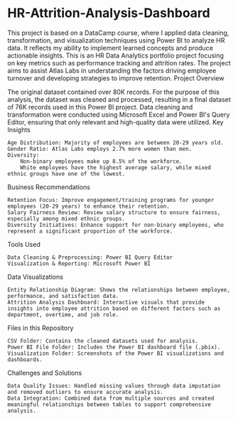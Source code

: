 # HR-Attrition-Analysis-Dashboard
This project is based on a DataCamp course, where I applied data cleaning, transformation, and visualization techniques using Power BI to analyze HR data. It reflects my ability to implement learned concepts and produce actionable insights. This is an HR Data Analytics portfolio project focusing on key metrics such as performance tracking and attrition rates. The project aims to assist Atlas Labs in understanding the factors driving employee turnover and developing strategies to improve retention.
Project Overview

The original dataset contained over 80K records. For the purpose of this analysis, the dataset was cleaned and processed, resulting in a final dataset of 76K records used in this Power BI project. Data cleaning and transformation were conducted using Microsoft Excel and Power BI's Query Editor, ensuring that only relevant and high-quality data were utilized.
Key Insights

    Age Distribution: Majority of employees are between 20-29 years old.
    Gender Ratio: Atlas Labs employs 2.7% more women than men.
    Diversity:
        Non-binary employees make up 8.5% of the workforce.
        White employees have the highest average salary, while mixed ethnic groups have one of the lowest.

Business Recommendations

    Retention Focus: Improve engagement/training programs for younger employees (20-29 years) to enhance their retention.
    Salary Fairness Review: Review salary structure to ensure fairness, especially among mixed ethnic groups.
    Diversity Initiatives: Enhance support for non-binary employees, who represent a significant proportion of the workforce.

Tools Used

    Data Cleaning & Preprocessing: Power BI Query Editor
    Visualization & Reporting: Microsoft Power BI

Data Visualizations

    Entity Relationship Diagram: Shows the relationships between employee, performance, and satisfaction data.
    Attrition Analysis Dashboard: Interactive visuals that provide insights into employee attrition based on different factors such as department, overtime, and job role.

Files in this Repository

    CSV Folder: Contains the cleaned datasets used for analysis.
    Power BI File Folder: Includes the Power BI dashboard file (.pbix).
    Visualization Folder: Screenshots of the Power BI visualizations and dashboards.

Challenges and Solutions

    Data Quality Issues: Handled missing values through data imputation and removed outliers to ensure accurate analysis.
    Data Integration: Combined data from multiple sources and created meaningful relationships between tables to support comprehensive analysis.
